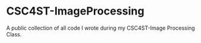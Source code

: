 # CSC4ST-ImageProcessing
A public collection of all code I wrote during my CSC4ST-Image Processing Class.
